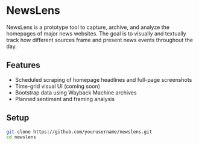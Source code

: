 # NewsLens

NewsLens is a prototype tool to capture, archive, and analyze the homepages of major news websites. The goal is 
to visually and textually track how different sources frame and present news events throughout the day.

## Features

- Scheduled scraping of homepage headlines and full-page screenshots
- Time-grid visual UI (coming soon)
- Bootstrap data using Wayback Machine archives
- Planned sentiment and framing analysis

## Setup

```bash
git clone https://github.com/yourusername/newslens.git
cd newslens

